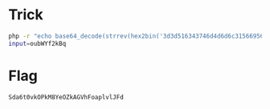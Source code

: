 # Trick

```bash
php -r "echo base64_decode(strrev(hex2bin('3d3d516343746d4d6d6c315669563362')));"
input=oubWYf2kBq
```

# Flag

```
Sda6t0vkOPkM8YeOZkAGVhFoaplvlJFd
```
